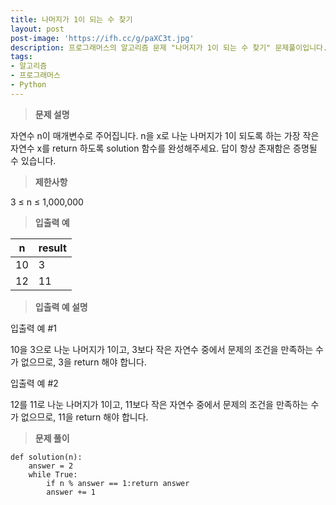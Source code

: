 ```yaml
---
title: 나머지가 1이 되는 수 찾기
layout: post
post-image: 'https://ifh.cc/g/paXC3t.jpg'
description: 프로그래머스의 알고리즘 문제 "나머지가 1이 되는 수 찾기" 문제풀이입니다.
tags:
- 알고리즘
- 프로그래머스
- Python
---
```



>**문제 설명**

자연수 n이 매개변수로 주어집니다. n을 x로 나눈 나머지가 1이 되도록 하는 가장 작은 자연수 x를 return 하도록 solution 함수를 완성해주세요. 답이 항상 존재함은 증명될 수 있습니다.

>**제한사항**


3 ≤  n  ≤ 1,000,000


>**입출력 예**

| n | result |
|--|--|
| 10 | 3 |
| 12 | 11 |

>**입출력 예 설명**

입출력 예 #1


10을 3으로 나눈 나머지가 1이고, 3보다 작은 자연수 중에서 문제의 조건을 만족하는 수가 없으므로, 3을 return 해야 합니다.


입출력 예 #2


12를 11로 나눈 나머지가 1이고, 11보다 작은 자연수 중에서 문제의 조건을 만족하는 수가 없으므로, 11을 return 해야 합니다.


>**문제 풀이**

    def solution(n):
        answer = 2
        while True:
            if n % answer == 1:return answer
            answer += 1



